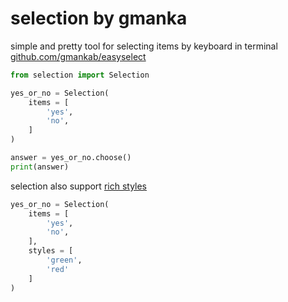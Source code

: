 # selection by gmanka

simple and pretty tool for selecting items by keyboard in terminal
[github.com/gmankab/easyselect](https://github.com/gmankab/easyselect)

```py
from selection import Selection

yes_or_no = Selection(
    items = [
        'yes',
        'no',
    ]
)

answer = yes_or_no.choose()
print(answer)
```

selection also support [rich styles](https://rich.readthedocs.io/en/stable/style.html)

```py
yes_or_no = Selection(
    items = [
        'yes',
        'no',
    ],
    styles = [
        'green',
        'red'
    ]
)
```

